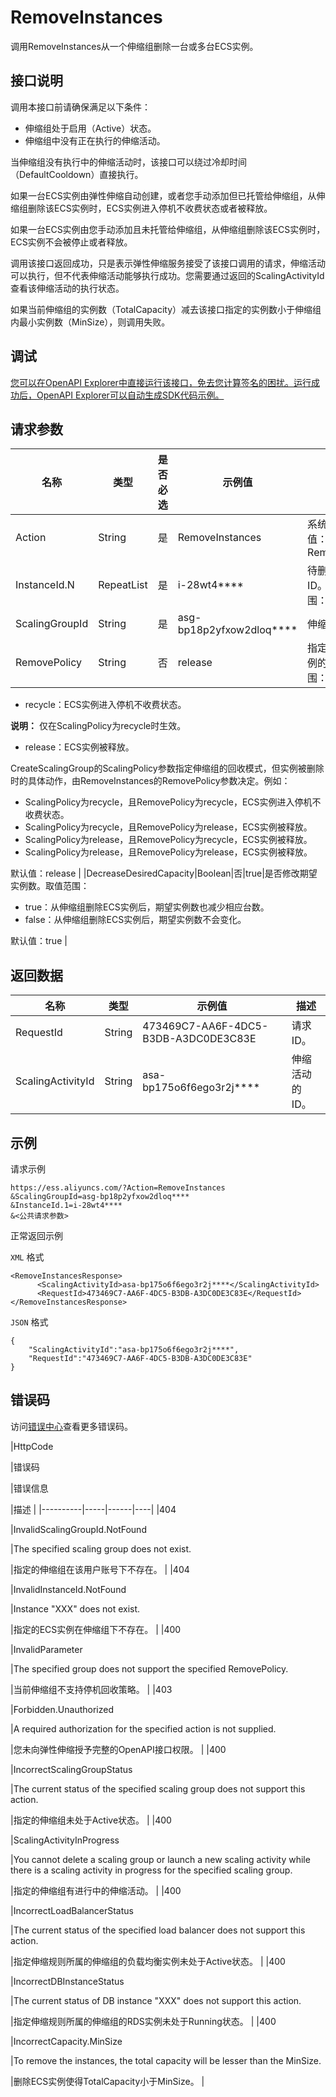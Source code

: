 # RemoveInstances

调用RemoveInstances从一个伸缩组删除一台或多台ECS实例。

## 接口说明

调用本接口前请确保满足以下条件：

-   伸缩组处于启用（Active）状态。
-   伸缩组中没有正在执行的伸缩活动。

当伸缩组没有执行中的伸缩活动时，该接口可以绕过冷却时间（DefaultCooldown）直接执行。

如果一台ECS实例由弹性伸缩自动创建，或者您手动添加但已托管给伸缩组，从伸缩组删除该ECS实例时，ECS实例进入停机不收费状态或者被释放。

如果一台ECS实例由您手动添加且未托管给伸缩组，从伸缩组删除该ECS实例时，ECS实例不会被停止或者释放。

调用该接口返回成功，只是表示弹性伸缩服务接受了该接口调用的请求，伸缩活动可以执行，但不代表伸缩活动能够执行成功。您需要通过返回的ScalingActivityId查看该伸缩活动的执行状态。

如果当前伸缩组的实例数（TotalCapacity）减去该接口指定的实例数小于伸缩组内最小实例数（MinSize），则调用失败。

## 调试

[您可以在OpenAPI Explorer中直接运行该接口，免去您计算签名的困扰。运行成功后，OpenAPI Explorer可以自动生成SDK代码示例。](https://api.aliyun.com/#product=Ess&api=RemoveInstances&type=RPC&version=2014-08-28)

## 请求参数

|名称|类型|是否必选|示例值|描述|
|--|--|----|---|--|
|Action|String|是|RemoveInstances|系统规定参数。取值：RemoveInstances |
|InstanceId.N|RepeatList|是|i-28wt4\*\*\*\*|待删除ECS实例的ID。N的取值范围：1~20。 |
|ScalingGroupId|String|是|asg-bp18p2yfxow2dloq\*\*\*\*|伸缩组的ID。 |
|RemovePolicy|String|否|release|指定被删除ECS实例的动作。取值范围：

 -   recycle：ECS实例进入停机不收费状态。

**说明：** 仅在ScalingPolicy为recycle时生效。

-   release：ECS实例被释放。

 CreateScalingGroup的ScalingPolicy参数指定伸缩组的回收模式，但实例被删除时的具体动作，由RemoveInstances的RemovePolicy参数决定。例如：

 -   ScalingPolicy为recycle，且RemovePolicy为recycle，ECS实例进入停机不收费状态。
-   ScalingPolicy为recycle，且RemovePolicy为release，ECS实例被释放。
-   ScalingPolicy为release，且RemovePolicy为recycle，ECS实例被释放。
-   ScalingPolicy为release，且RemovePolicy为release，ECS实例被释放。

 默认值：release |
|DecreaseDesiredCapacity|Boolean|否|true|是否修改期望实例数。取值范围：

 -   true：从伸缩组删除ECS实例后，期望实例数也减少相应台数。
-   false：从伸缩组删除ECS实例后，期望实例数不会变化。

 默认值：true |

## 返回数据

|名称|类型|示例值|描述|
|--|--|---|--|
|RequestId|String|473469C7-AA6F-4DC5-B3DB-A3DC0DE3C83E|请求ID。 |
|ScalingActivityId|String|asa-bp175o6f6ego3r2j\*\*\*\*|伸缩活动的ID。 |

## 示例

请求示例

```
https://ess.aliyuncs.com/?Action=RemoveInstances
&ScalingGroupId=asg-bp18p2yfxow2dloq****
&InstanceId.1=i-28wt4****
&<公共请求参数>
```

正常返回示例

`XML` 格式

```
<RemoveInstancesResponse>
      <ScalingActivityId>asa-bp175o6f6ego3r2j****</ScalingActivityId>
      <RequestId>473469C7-AA6F-4DC5-B3DB-A3DC0DE3C83E</RequestId>
</RemoveInstancesResponse>
```

`JSON` 格式

```
{
    "ScalingActivityId":"asa-bp175o6f6ego3r2j****",
    "RequestId":"473469C7-AA6F-4DC5-B3DB-A3DC0DE3C83E"
}
```

## 错误码

访问[错误中心](https://error-center.alibabacloud.com/status/product/Ess)查看更多错误码。

|HttpCode

|错误码

|错误信息

|描述 |
|----------|-----|------|----|
|404

|InvalidScalingGroupId.NotFound

|The specified scaling group does not exist.

|指定的伸缩组在该用户账号下不存在。 |
|404

|InvalidInstanceId.NotFound

|Instance "XXX" does not exist.

|指定的ECS实例在伸缩组下不存在。 |
|400

|InvalidParameter

|The specified group does not support the specified RemovePolicy.

|当前伸缩组不支持停机回收策略。 |
|403

|Forbidden.Unauthorized

|A required authorization for the specified action is not supplied.

|您未向弹性伸缩授予完整的OpenAPI接口权限。 |
|400

|IncorrectScalingGroupStatus

|The current status of the specified scaling group does not support this action.

|指定的伸缩组未处于Active状态。 |
|400

|ScalingActivityInProgress

|You cannot delete a scaling group or launch a new scaling activity while there is a scaling activity in progress for the specified scaling group.

|指定的伸缩组有进行中的伸缩活动。 |
|400

|IncorrectLoadBalancerStatus

|The current status of the specified load balancer does not support this action.

|指定伸缩规则所属的伸缩组的负载均衡实例未处于Active状态。 |
|400

|IncorrectDBInstanceStatus

|The current status of DB instance "XXX" does not support this action.

|指定伸缩规则所属的伸缩组的RDS实例未处于Running状态。 |
|400

|IncorrectCapacity.MinSize

|To remove the instances, the total capacity will be lesser than the MinSize.

|删除ECS实例使得TotalCapacity小于MinSize。 |

